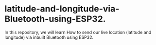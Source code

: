 # latitude-and-longitude-via-Bluetooth-using-ESP32.

In this repository, we will learn How to send our live location (latitude and longitude) via inbuilt Bluetooth
using ESP32.
